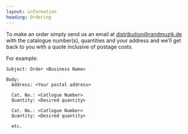 ```yaml
---
layout: information
heading: Ordering
---
```

To make an order simply send us an email at <a href="mailto: distribution@randmuzik.de">distribution@randmuzik.de</a> with the catalogue number(s), quantities and your address and we’ll get back to you with a quote inclusive of postage costs. 


For example: 


```
Subject: Order <Business Name>

Body:
  Address: <Your postal address>
 
  Cat. No.: <Catlogue Number>
  Quantity: <Desired quantity>
  
  Cat. No.: <Catlogue Number>
  Quantity: <Desired quantity>
  
  etc. 
  
```


